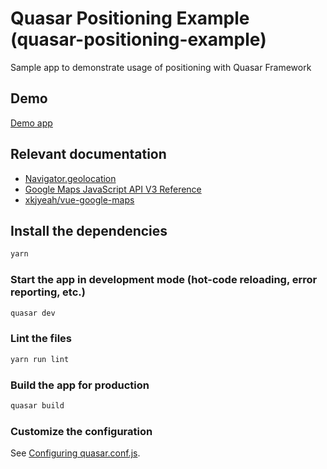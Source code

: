 # Quasar Positioning Example (quasar-positioning-example)

Sample app to demonstrate usage of positioning with Quasar Framework

## Demo
[Demo app](http://quasar-i18.surge.sh/)

## Relevant documentation
- [Navigator.geolocation](https://developer.mozilla.org/en-US/docs/Web/API/Navigator/geolocation)
- [Google Maps JavaScript API V3 Reference](https://developers.google.com/maps/documentation/javascript/reference)
- [xkjyeah/vue-google-maps](https://github.com/xkjyeah/vue-google-maps)

## Install the dependencies
```bash
yarn
```

### Start the app in development mode (hot-code reloading, error reporting, etc.)
```bash
quasar dev
```

### Lint the files
```bash
yarn run lint
```

### Build the app for production
```bash
quasar build
```

### Customize the configuration
See [Configuring quasar.conf.js](https://quasar.dev/quasar-cli/quasar-conf-js).
